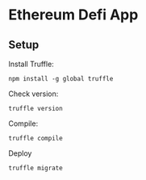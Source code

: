 # Ethereum Defi App

## Setup

Install Truffle:

```shell
npm install -g global truffle
```

Check version:

```shell
truffle version
```

Compile:

```shell
truffle compile
```

Deploy

```shell
truffle migrate
```
